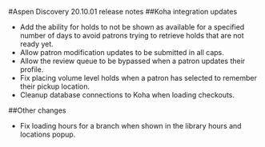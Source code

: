 #Aspen Discovery 20.10.01 release notes
##Koha integration updates
- Add the ability for holds to not be shown as available for a specified number of days to avoid patrons trying to retrieve holds that are not ready yet.  
- Allow patron modification updates to be submitted in all caps.
- Allow the review queue to be bypassed when a patron updates their profile.
- Fix placing volume level holds when a patron has selected to remember their pickup location.
- Cleanup database connections to Koha when loading checkouts.

##Other changes
- Fix loading hours for a branch when shown in the library hours and locations popup. 